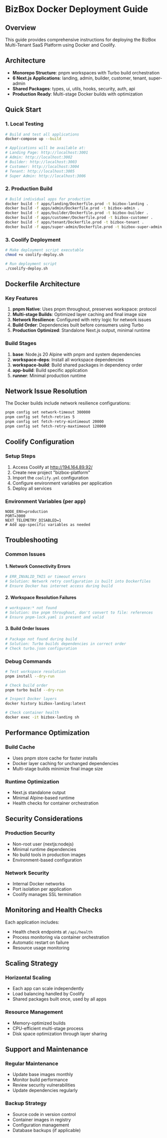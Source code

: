 # BizBox Docker Deployment Guide

## Overview
This guide provides comprehensive instructions for deploying the BizBox Multi-Tenant SaaS Platform using Docker and Coolify.

## Architecture
- **Monorepo Structure**: pnpm workspaces with Turbo build orchestration
- **6 Next.js Applications**: landing, admin, builder, customer, tenant, super-admin
- **Shared Packages**: types, ui, utils, hooks, security, auth, api
- **Production Ready**: Multi-stage Docker builds with optimization

## Quick Start

### 1. Local Testing
```bash
# Build and test all applications
docker-compose up --build

# Applications will be available at:
# Landing Page: http://localhost:3001
# Admin: http://localhost:3002
# Builder: http://localhost:3003
# Customer: http://localhost:3004
# Tenant: http://localhost:3005
# Super Admin: http://localhost:3006
```

### 2. Production Build
```bash
# Build individual apps for production
docker build -f apps/landing/Dockerfile.prod -t bizbox-landing .
docker build -f apps/admin/Dockerfile.prod -t bizbox-admin .
docker build -f apps/builder/Dockerfile.prod -t bizbox-builder .
docker build -f apps/customer/Dockerfile.prod -t bizbox-customer .
docker build -f apps/tenant/Dockerfile.prod -t bizbox-tenant .
docker build -f apps/super-admin/Dockerfile.prod -t bizbox-super-admin .
```

### 3. Coolify Deployment
```bash
# Make deployment script executable
chmod +x coolify-deploy.sh

# Run deployment script
./coolify-deploy.sh
```

## Dockerfile Architecture

### Key Features
1. **pnpm Native**: Uses pnpm throughout, preserves workspace: protocol
2. **Multi-stage Builds**: Optimized layer caching and final image size
3. **Network Resilience**: Configured with retry logic for network issues
4. **Build Order**: Dependencies built before consumers using Turbo
5. **Production Optimized**: Standalone Next.js output, minimal runtime

### Build Stages
1. **base**: Node.js 20 Alpine with pnpm and system dependencies
2. **workspace-deps**: Install all workspace dependencies
3. **workspace-build**: Build shared packages in dependency order
4. **app-build**: Build specific application
5. **runner**: Minimal production runtime

## Network Issue Resolution

The Docker builds include network resilience configurations:
```bash
pnpm config set network-timeout 300000
pnpm config set fetch-retries 5
pnpm config set fetch-retry-mintimeout 20000
pnpm config set fetch-retry-maxtimeout 120000
```

## Coolify Configuration

### Setup Steps
1. Access Coolify at http://194.164.89.92/
2. Create new project "bizbox-platform"
3. Import the `coolify.yml` configuration
4. Configure environment variables per application
5. Deploy all services

### Environment Variables (per app)
```env
NODE_ENV=production
PORT=3000
NEXT_TELEMETRY_DISABLED=1
# Add app-specific variables as needed
```

## Troubleshooting

### Common Issues

#### 1. Network Connectivity Errors
```bash
# ERR_INVALID_THIS or timeout errors
# Solution: Network retry configuration is built into Dockerfiles
# Ensure Docker has internet access during build
```

#### 2. Workspace Resolution Failures
```bash
# workspace:* not found
# Solution: Use pnpm throughout, don't convert to file: references
# Ensure pnpm-lock.yaml is present and valid
```

#### 3. Build Order Issues
```bash
# Package not found during build
# Solution: Turbo builds dependencies in correct order
# Check turbo.json configuration
```

### Debug Commands
```bash
# Test workspace resolution
pnpm install --dry-run

# Check build order
pnpm turbo build --dry-run

# Inspect Docker layers
docker history bizbox-landing:latest

# Check container health
docker exec -it bizbox-landing sh
```

## Performance Optimization

### Build Cache
- Uses pnpm store cache for faster installs
- Docker layer caching for unchanged dependencies
- Multi-stage builds minimize final image size

### Runtime Optimization
- Next.js standalone output
- Minimal Alpine-based runtime
- Health checks for container orchestration

## Security Considerations

### Production Security
- Non-root user (nextjs:nodejs)
- Minimal runtime dependencies
- No build tools in production images
- Environment-based configuration

### Network Security
- Internal Docker networks
- Port isolation per application
- Coolify manages SSL termination

## Monitoring and Health Checks

Each application includes:
- Health check endpoints at `/api/health`
- Process monitoring via container orchestration
- Automatic restart on failure
- Resource usage monitoring

## Scaling Strategy

### Horizontal Scaling
- Each app can scale independently
- Load balancing handled by Coolify
- Shared packages built once, used by all apps

### Resource Management
- Memory-optimized builds
- CPU-efficient multi-stage process
- Disk space optimization through layer sharing

## Support and Maintenance

### Regular Maintenance
- Update base images monthly
- Monitor build performance
- Review security vulnerabilities
- Update dependencies regularly

### Backup Strategy
- Source code in version control
- Container images in registry
- Configuration management
- Database backups (if applicable)
